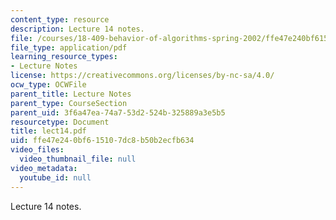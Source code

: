 ```yaml
---
content_type: resource
description: Lecture 14 notes.
file: /courses/18-409-behavior-of-algorithms-spring-2002/ffe47e240bf615107dc8b50b2ecfb634_lect14.pdf
file_type: application/pdf
learning_resource_types:
- Lecture Notes
license: https://creativecommons.org/licenses/by-nc-sa/4.0/
ocw_type: OCWFile
parent_title: Lecture Notes
parent_type: CourseSection
parent_uid: 3f6a47ea-74a7-53d2-524b-325889a3e5b5
resourcetype: Document
title: lect14.pdf
uid: ffe47e24-0bf6-1510-7dc8-b50b2ecfb634
video_files:
  video_thumbnail_file: null
video_metadata:
  youtube_id: null
---
```

Lecture 14 notes.